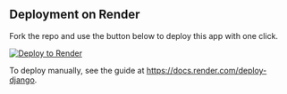 ## Deployment on Render

Fork the repo and use the button below to deploy this app with one click.

<a href="https://render.com/deploy" referrerpolicy="no-referrer-when-downgrade" rel="nofollow">
  <img src="https://render.com/images/deploy-to-render-button.svg" alt="Deploy to Render" />
</a>

To deploy manually, see the guide at https://docs.render.com/deploy-django.
